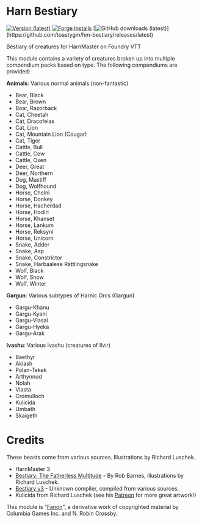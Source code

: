 # Harn Bestiary
[![Version (latest)](https://img.shields.io/github/v/release/toastygm/hm-bestiary)](https://github.com/toastygm/hm-bestiary/releases/latest)
[![Forge Installs](https://img.shields.io/badge/dynamic/json?label=Forge%20Installs&query=package.installs&suffix=%25&url=https%3A%2F%2Fforge-vtt.com%2Fapi%2Fbazaar%2Fpackage%2Fhm-bestiary&colorB=4aa94a)](https://forge-vtt.com/bazaar#package=hm-bestiary)
[![GitHub downloads (latest)](https://img.shields.io/badge/dynamic/json?label=Downloads@latest&query=assets[?(@.name.includes('zip'))].download_count&url=https://api.github.com/repos/toastygm/hm-bestiary/releases/latest&color=green)](https://github.com/toastygm/hm-bestiary/releases/latest)

Bestiary of creatures for HarnMaster on Foundry VTT

This module contains a variety of creatures broken up into multiple compendium packs based on type.  The following compendiums are provided:

**Animals**: Various normal animals (non-fantastic)
* Bear, Black
* Bear, Brown
* Boar, Razorback
* Cat, Cheetah
* Cat, Dracofelas
* Cat, Lion
* Cat, Mountain Lion (Cougar)
* Cat, Tiger
* Cattle, Bull
* Cattle, Cow
* Cattle, Oxen
* Deer, Great
* Deer, Northern
* Dog, Mastiff
* Dog, Wolfhound
* Horse, Chelni
* Horse, Donkey
* Horse, Hacherdad
* Horse, Hodiri
* Horse, Khanset
* Horse, Lankum
* Horse, Reksyni
* Horse, Unicorn
* Snake, Adder
* Snake, Asp
* Snake, Constrictor
* Snake, Harbaalese Rattlingsnake
* Wolf, Black
* Wolf, Snow
* Wolf, Winter

**Gargun**: Various subtypes of Harnic Orcs (Gargun)
* Gargu-Khanu
* Gargu-Kyani
* Gargu-Viasal
* Gargu-Hyeka
* Gargu-Arak

**Ivashu**: Various Ivashu (creatures of Ilvir)
* Baethyr
* Aklash
* Polan-Tekek
* Arthynnod
* Nolah
* Vlasta
* Cromulloch
* Kulicida
* Umbath
* Skaigeth

# Credits

These beasts come from various sources.  Illustrations by Richard Luschek.

* HarnMaster 3
* [Bestiary: The Fatherless Multitude](https://www.lythia.com/harnmaster/beasts/bestiary-the-fatherless-multitude/) - By Rob Barnes, illustrations by Richard Luschek.
* [Bestiary v3](https://www.lythia.com/game_aides/bestiary-v3/) - Unknown compiler, compiled from various sources.
* Kulicida from Richard Luschek (see his [Patreon](https://www.patreon.com/LuschekII) for more great artwork!)

This module is "[Fanon](https://www.lythia.com/about/publishing-fan-written-material/)", a derivative work of copyrighted material by Columbia Games Inc. and N. Robin Crossby.
